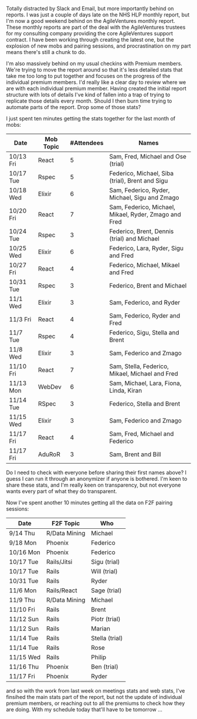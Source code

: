 Totally distracted by Slack and Email, but more importantly behind on reports.  I was just a couple of days late on the NHS HLP monthly report, but I'm now a good weekend behind on the AgileVentures monthly report.  These monthly reports are part of the deal with the AgileVentures trustees for my consulting company providing the core AgileVentures support contract.   I have been working through creating the latest one, but the explosion of new mobs and pairing sessions, and procrastination on my part means there's still a chunk to do.  

I'm also massively behind on my usual checkins with Premium members.  We're trying to move the report around so that it's less detailed stats that take me too long to put together and focuses on the progress of the individual premium members.  I'd really like a clear day to review where we are with each individual premium member.  Having created the initial report structure with lots of details I've kind of fallen into a trap of trying to replicate those details every month.  Should I then burn time trying to automate parts of the report.   Drop some of those stats?

I just spent ten minutes getting the stats together for the last month of mobs:

| Date      | Mob Topic | #Attendees | Names                                                 |
|-----------|-----------|------------|-------------------------------------------------------|
| 10/13 Fri | React     | 5          | Sam, Fred, Michael and Ose (trial)                    |
| 10/17 Tue | Rspec     | 5          | Federico, Michael, Siba (trial), Brent and Sigu       |
| 10/18 Wed | Elixir    | 6          | Sam, Federico, Ryder, Michael, Sigu and Zmago         |
| 10/20 Fri | React     | 7          | Sam, Federico, Michael, Mikael, Ryder, Zmago and Fred |
| 10/24 Tue | Rspec     | 3          | Federico, Brent, Dennis (trial) and Michael           |
| 10/25 Wed | Elixir    | 6          | Federico, Lara, Ryder, Sigu and Fred                  |
| 10/27 Fri | React     | 4          | Federico, Michael, Mikael and Fred                    |
| 10/31 Tue | Rspec     | 3          | Federico, Brent and Michael                           |
| 11/1  Wed | Elixir    | 3          | Sam, Federico, and Ryder                              |
| 11/3  Fri | React     | 4          | Sam, Federico, Ryder and Fred                         |
| 11/7 Tue  | Rspec     | 4          | Federico, Sigu, Stella and Brent                      |
| 11/8 Wed  | Elixir    | 3          | Sam, Federico and Zmago                               |
| 11/10 Fri | React     | 7          | Sam, Stella, Federico, Mikael, Michael and Fred       |
| 11/13 Mon | WebDev    | 6          | Sam, Michael, Lara, Fiona, Linda, Kiran               |
| 11/14 Tue | RSpec     | 3          | Federico, Stella and Brent                            |
| 11/15 Wed | Elixir    | 3          | Sam, Federico and Zmago                               |
| 11/17 Fri | React     | 4          | Sam, Fred, Michael and Federico                       |
| 11/17 Fri | AduRoR    | 3          | Sam, Brent and Bill                                   |

Do I need to check with everyone before sharing their first names above? I guess I can run it through an anonymizer if anyone is bothered.  I'm keen to share these stats, and I'm really keen on transparency, but not everyone wants every part of what they do transparent.  

Now I've spent another 10 minutes getting all the data on F2F pairing sessions:

| Date      | F2F Topic     | Who            |
|-----------|---------------|----------------|
| 9/14 Thu  | R/Data Mining | Michael        |
| 9/18 Mon  | Phoenix       | Federico       |
| 10/16 Mon | Phoenix       | Federico       |
| 10/17 Tue | Rails/Jitsi   | Sigu (trial)   |
| 10/17 Tue | Rails         | Will (trial)   |
| 10/31 Tue | Rails         | Ryder          |
| 11/6 Mon  | Rails/React   | Sage (trial)   |
| 11/9 Thu  | R/Data Mining | Michael        |
| 11/10 Fri | Rails         | Brent          |
| 11/12 Sun | Rails         | Piotr (trial)  |
| 11/12 Sun | Rails         | Marian         |
| 11/14 Tue | Rails         | Stella (trial) |
| 11/14 Tue | Rails         | Rose           |
| 11/15 Wed | Rails         | Philip         |
| 11/16 Thu | Phoenix       | Ben (trial)    |
| 11/17 Fri | Phoenix       | Ryder          |

and so with the work from last week on meetings stats and web stats, I've finsihed the main stats part of the report, but not the update of individual premium members, or reaching out to all the premiums to check how they are doing.  With my schedule today that'll have to be tomorrow ...
